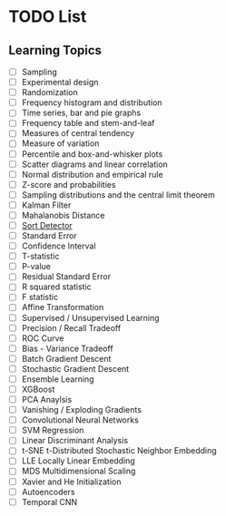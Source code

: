 # TODO List

## Learning Topics

- [ ] Sampling
- [ ] Experimental design
- [ ] Randomization
- [ ] Frequency histogram and distribution
- [ ] Time series, bar and pie graphs
- [ ] Frequency table and stem-and-leaf
- [ ] Measures of central tendency
- [ ] Measure of variation
- [ ] Percentile and box-and-whisker plots
- [ ] Scatter diagrams and linear correlation
- [ ] Normal distribution and empirical rule
- [ ] Z-score and probabilities
- [ ] Sampling distributions and the central limit theorem
- [ ] Kalman Filter
- [ ] Mahalanobis Distance
- [ ] [Sort Detector](https://github.com/abewley/sort)
- [ ] Standard Error
- [ ] Confidence Interval
- [ ] T-statistic
- [ ] P-value
- [ ] Residual Standard Error
- [ ] R squared statistic
- [ ] F statistic
- [ ] Affine Transformation
- [ ] Supervised / Unsupervised Learning
- [ ] Precision / Recall Tradeoff
- [ ] ROC Curve
- [ ] Bias - Variance Tradeoff
- [ ] Batch Gradient Descent
- [ ] Stochastic Gradient Descent
- [ ] Ensemble Learning
- [ ] XGBoost
- [ ] PCA Anaylsis
- [ ] Vanishing / Exploding Gradients
- [ ] Convolutional Neural Networks
- [ ] SVM Regression
- [ ] Linear Discriminant Analysis
- [ ] t-SNE t-Distributed Stochastic Neighbor Embedding
- [ ] LLE Locally Linear Embedding
- [ ] MDS Multidimensional Scaling
- [ ] Xavier and He Initialization
- [ ] Autoencoders
- [ ] Temporal CNN